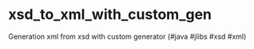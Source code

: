 # xsd_to_xml_with_custom_gen
Generation xml from xsd with custom generator (#java #jlibs #xsd #xml) 
